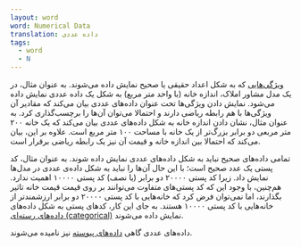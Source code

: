 ```yaml
---
layout: word
word: Numerical Data
translation: داده عددی
tags:
  - word
  - N
---
```

[ویژگی‌هایی](/F/feature) که به شکل اعداد حقیقی یا صحیح نمایش داده می‌شوند. به عنوان مثال، در یک مدل مشاور املاک، اندازه خانه (با واحد متر مربع) به شکل یک داده عددی نمایش داده می‌شود. نمایش دادن ویژگی‌ها تحت عنوان داده‌های عددی بیان می‌کند که مقادیر آن ویژگی‌ها با هم رابطه ریاضی دارند و احتمالا می‌توان آن‌ها را برچسب‌گذاری کرد. به عنوان مثال، نشان دادن اندازه خانه به شکل داده‌های عددی بیان می‌کند که یک خانه ۲۰۰ متر مربعی دو برابر بزرگ‌تر از یک خانه با مساحت ۱۰۰ متر مربع است. علاوه بر این، بیان می‌کند که احتمالا بین اندازه خانه و قیمت آن نیز یک رابطه ریاضی برقرار است.

تمامی داده‌های صحیح نباید به شکل داده‌های عددی نمایش داده شوند. به عنوان مثال، کد پستی یک عدد صحیح است؛ با این حال آن‌ها را نباید به شکل داده‌ی عددی در مدل‌ها نمایش داد. زیرا کد پستی ۲۰۰۰۰ دو برابر (یا نصف) کد پستی ۱۰۰۰۰ اهمیت ندارد. هم‌چنین، با وجود این که کد پستی‌های متفاوت می‌توانند بر روی قیمت قیمت خانه تاثیر بگذارند، اما نمی‌توان فرض کرد که خانه‌هایی با کد پستی ۲۰۰۰۰ دو برابر ارزشمندتر از خانه‌هایی با کد پستی ۱۰۰۰۰ هستند. به جای این کار، کدهای پستی به شکل داده‌های [داده‌های رسته‌ای (categorical)](/C/categorical_data) نمایش داده می‌شوند.

داده‌های عددی گاهی [داده‌های پیوسته](/C/continuous_feature) نیز نامیده می‌شوند.